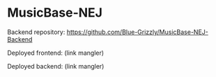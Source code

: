 # MusicBase-NEJ

Backend repository: https://github.com/Blue-Grizzly/MusicBase-NEJ-Backend

Deployed frontend: (link mangler)

Deployed backend: (link mangler)